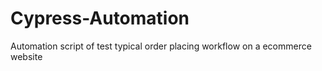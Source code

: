 # Cypress-Automation
Automation script of test typical order placing workflow on a ecommerce website

